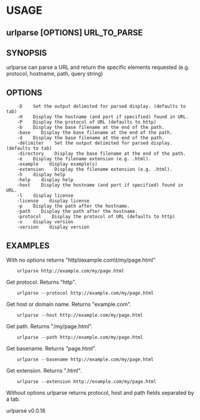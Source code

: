 
# USAGE

## urlparse [OPTIONS] URL_TO_PARSE

## SYNOPSIS

urlparse can parse a URL and return the specific elements
requested (e.g. protocol, hostname, path, query string)

## OPTIONS    

```
    -D    Set the output delimited for parsed display. (defaults to tab)
    -H    Display the hostname (and port if specified) found in URL.
    -P    Display the protocol of URL (defaults to http)
    -b    Display the base filename at the end of the path.
    -base    Display the base filename at the end of the path.
    -d    Display the base filename at the end of the path.
    -delimiter    Set the output delimited for parsed display. (defaults to tab)
    -directory    Display the base filename at the end of the path.
    -e    Display the filename extension (e.g. .html).
    -example    display example(s)
    -extension    Display the filename extension (e.g. .html).
    -h    display help
    -help    display help
    -host    Display the hostname (and port if specified) found in URL.
    -l    display license
    -license    display license
    -p    Display the path after the hostname.
    -path    Display the path after the hostname.
    -protocol    Display the protocol of URL (defaults to http)
    -v    display version
    -version    display version
```

## EXAMPLES

With no options returns "http\texample.com\t/my/page.html"

```shell
    urlparse http://example.com/my/page.html
```

Get protocol. Returns "http".

```shell
    urlparse --protocol http://example.com/my/page.html
```

Get host or domain name.  Returns "example.com".

```shell
    urlparse --host http://example.com/my/page.html
```

Get path. Returns "/my/page.html".

```shell
    urlparse --path http://example.com/my/page.html
```

Get basename. Returns "page.html".

```shell
    urlparse --basename http://example.com/my/page.html
```

Get extension. Returns ".html".

```shell
    urlparse --extension http://example.com/my/page.html
```

Without options urlparse returns protocol, host and path
fields separated by a tab.

urlparse v0.0.18
